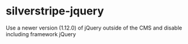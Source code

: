silverstripe-jquery
===================

Use a newer version (1.12.0) of jQuery outside of the CMS and disable including framework jQuery
